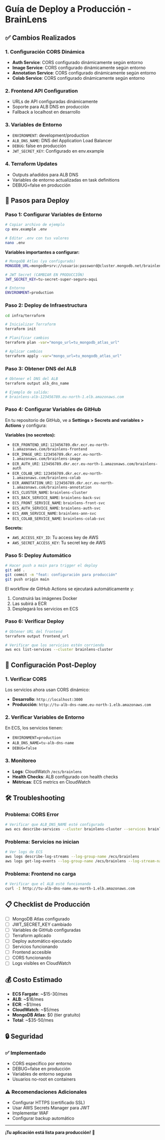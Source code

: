# Guía de Deploy a Producción - BrainLens

## ✅ Cambios Realizados

### 1. **Configuración CORS Dinámica**
- **Auth Service**: CORS configurado dinámicamente según entorno
- **Image Service**: CORS configurado dinámicamente según entorno  
- **Annotation Service**: CORS configurado dinámicamente según entorno
- **Colab Service**: CORS configurado dinámicamente según entorno

### 2. **Frontend API Configuration**
- URLs de API configuradas dinámicamente
- Soporte para ALB DNS en producción
- Fallback a localhost en desarrollo

### 3. **Variables de Entorno**
- `ENVIRONMENT`: development/production
- `ALB_DNS_NAME`: DNS del Application Load Balancer
- `DEBUG`: false en producción
- `JWT_SECRET_KEY`: Configurado en env.example

### 4. **Terraform Updates**
- Outputs añadidos para ALB DNS
- Variables de entorno actualizadas en task definitions
- DEBUG=false en producción

## 🚀 Pasos para Deploy

### Paso 1: Configurar Variables de Entorno

```bash
# Copiar archivo de ejemplo
cp env.example .env

# Editar .env con tus valores
nano .env
```

**Variables importantes a configurar:**
```bash
# MongoDB Atlas (ya configurado)
MONGODB_URL=mongodb+srv://usuario:password@cluster.mongodb.net/brainlens

# JWT Secret (CAMBIAR EN PRODUCCIÓN)
JWT_SECRET_KEY=tu-secret-super-seguro-aqui

# Entorno
ENVIRONMENT=production
```

### Paso 2: Deploy de Infraestructura

```bash
cd infra/terraform

# Inicializar Terraform
terraform init

# Planificar cambios
terraform plan -var="mongo_url=tu_mongodb_atlas_url"

# Aplicar cambios
terraform apply -var="mongo_url=tu_mongodb_atlas_url"
```

### Paso 3: Obtener DNS del ALB

```bash
# Obtener el DNS del ALB
terraform output alb_dns_name

# Ejemplo de salida:
# brainlens-alb-123456789.eu-north-1.elb.amazonaws.com
```

### Paso 4: Configurar Variables de GitHub

En tu repositorio de GitHub, ve a **Settings > Secrets and variables > Actions** y configura:

**Variables (no secretos):**
- `ECR_FRONTEND_URI`: `123456789.dkr.ecr.eu-north-1.amazonaws.com/brainlens-frontend`
- `ECR_IMAGE_URI`: `123456789.dkr.ecr.eu-north-1.amazonaws.com/brainlens-image`
- `ECR_AUTH_URI`: `123456789.dkr.ecr.eu-north-1.amazonaws.com/brainlens-auth`
- `ECR_COLAB_URI`: `123456789.dkr.ecr.eu-north-1.amazonaws.com/brainlens-colab`
- `ECR_ANNOTATION_URI`: `123456789.dkr.ecr.eu-north-1.amazonaws.com/brainlens-annotation`
- `ECS_CLUSTER_NAME`: `brainlens-cluster`
- `ECS_BACK_SERVICE_NAME`: `brainlens-back-svc`
- `ECS_FRONT_SERVICE_NAME`: `brainlens-front-svc`
- `ECS_AUTH_SERVICE_NAME`: `brainlens-auth-svc`
- `ECS_ANN_SERVICE_NAME`: `brainlens-ann-svc`
- `ECS_COLAB_SERVICE_NAME`: `brainlens-colab-svc`

**Secrets:**
- `AWS_ACCESS_KEY_ID`: Tu access key de AWS
- `AWS_SECRET_ACCESS_KEY`: Tu secret key de AWS

### Paso 5: Deploy Automático

```bash
# Hacer push a main para trigger el deploy
git add .
git commit -m "feat: configuración para producción"
git push origin main
```

El workflow de GitHub Actions se ejecutará automáticamente y:
1. Construirá las imágenes Docker
2. Las subirá a ECR
3. Desplegará los servicios en ECS

### Paso 6: Verificar Deploy

```bash
# Obtener URL del frontend
terraform output frontend_url

# Verificar que los servicios estén corriendo
aws ecs list-services --cluster brainlens-cluster
```

## 🔧 Configuración Post-Deploy

### 1. **Verificar CORS**
Los servicios ahora usan CORS dinámico:
- **Desarrollo**: `http://localhost:3000`
- **Producción**: `http://tu-alb-dns-name.eu-north-1.elb.amazonaws.com`

### 2. **Verificar Variables de Entorno**
En ECS, los servicios tienen:
- `ENVIRONMENT=production`
- `ALB_DNS_NAME=tu-alb-dns-name`
- `DEBUG=false`

### 3. **Monitoreo**
- **Logs**: CloudWatch `/ecs/brainlens`
- **Health Checks**: ALB configurado con health checks
- **Métricas**: ECS metrics en CloudWatch

## 🛠️ Troubleshooting

### Problema: CORS Error
```bash
# Verificar que ALB_DNS_NAME esté configurado
aws ecs describe-services --cluster brainlens-cluster --services brainlens-front-svc
```

### Problema: Servicios no inician
```bash
# Ver logs de ECS
aws logs describe-log-streams --log-group-name /ecs/brainlens
aws logs get-log-events --log-group-name /ecs/brainlens --log-stream-name [stream-name]
```

### Problema: Frontend no carga
```bash
# Verificar que el ALB esté funcionando
curl -I http://tu-alb-dns-name.eu-north-1.elb.amazonaws.com
```

## 📋 Checklist de Producción

- [ ] MongoDB Atlas configurado
- [ ] JWT_SECRET_KEY cambiado
- [ ] Variables de GitHub configuradas
- [ ] Terraform aplicado
- [ ] Deploy automático ejecutado
- [ ] Servicios funcionando
- [ ] Frontend accesible
- [ ] CORS funcionando
- [ ] Logs visibles en CloudWatch

## 💰 Costo Estimado

- **ECS Fargate**: ~$15-30/mes
- **ALB**: ~$16/mes
- **ECR**: ~$1/mes
- **CloudWatch**: ~$5/mes
- **MongoDB Atlas**: $0 (tier gratuito)
- **Total**: ~$35-50/mes

## 🔒 Seguridad

### ✅ Implementado
- CORS específico por entorno
- DEBUG=false en producción
- Variables de entorno seguras
- Usuarios no-root en containers

### ⚠️ Recomendaciones Adicionales
- Configurar HTTPS (certificado SSL)
- Usar AWS Secrets Manager para JWT
- Implementar WAF
- Configurar backup automático

---

**¡Tu aplicación está lista para producción!** 🎉
